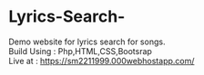 # Lyrics-Search-
Demo website for lyrics search for songs.\
Build Using : Php,HTML,CSS,Bootsrap\
Live at : https://sm2211999.000webhostapp.com/

